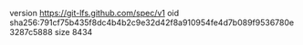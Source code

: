 version https://git-lfs.github.com/spec/v1
oid sha256:791cf75b435f8dc4b4b2c9e32d42f8a910954fe4d7b089f9536780e3287c5888
size 8434
